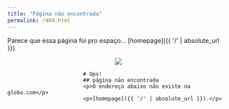 ```yaml
---
title: "Página não encontrada"
permalink: /404.html
---
```


Parece que essa página foi pro espaço... [homepage]({{ '/' | absolute_url }}). 

<center><img src="https://i3.wp.com/storage.googleapis.com/phpmyadmintoby.appspot.com/varios/error-gif-dino-rex.gif?resize=120,96"></center>



                            # Ops!
                            ## página não encontrada
                            <p>O endereço abaixo não existe na globo.com</p>
                            <p>[homepage]({{ '/' | absolute_url }}).</p>
